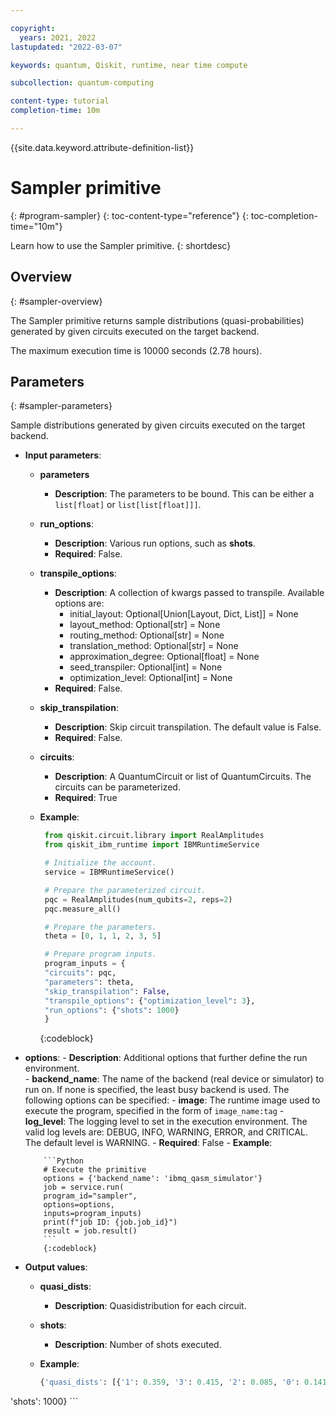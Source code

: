 ```yaml
---

copyright:
  years: 2021, 2022
lastupdated: "2022-03-07"

keywords: quantum, Qiskit, runtime, near time compute

subcollection: quantum-computing

content-type: tutorial
completion-time: 10m

---
```


{{site.data.keyword.attribute-definition-list}}


# Sampler primitive
{: #program-sampler}
{: toc-content-type="reference"}
{: toc-completion-time="10m"}

Learn how to use the Sampler primitive.
{: shortdesc}

## Overview
{: #sampler-overview}

The Sampler primitive returns sample distributions (quasi-probabilities) generated by given circuits executed on the target backend.  

The maximum execution time is 10000 seconds (2.78 hours).

## Parameters
{: #sampler-parameters}

Sample distributions generated by given circuits executed on the target backend.
- **Input parameters**:
    - **parameters**
        - **Description**: The parameters to be bound. This can be either a `list[float]` or `list[list[float]]]`.
    - **run_options**:
        - **Description**: Various run options, such as **shots**.
        - **Required**: False.
    - **transpile_options**:
        - **Description**: A collection of kwargs passed to transpile.  Available options are:
            - initial_layout: Optional[Union[Layout, Dict, List]] = None
            - layout_method: Optional[str] = None
            - routing_method: Optional[str] = None
            - translation_method: Optional[str] = None
            - approximation_degree: Optional[float] = None
            - seed_transpiler: Optional[int] = None
            - optimization_level: Optional[int] = None
        - **Required**: False.   
    - **skip_transpilation**:
        - **Description**: Skip circuit transpilation. The default value is False.
        - **Required**: False.   
    - **circuits**:
        - **Description**: A QuantumCircuit or list of QuantumCircuits. The circuits can be parameterized.
        - **Required**: True
    - **Example**:

         ```Python
          from qiskit.circuit.library import RealAmplitudes
          from qiskit_ibm_runtime import IBMRuntimeService

          # Initialize the account.
          service = IBMRuntimeService()

          # Prepare the parameterized circuit.
          pqc = RealAmplitudes(num_qubits=2, reps=2)
          pqc.measure_all()

          # Prepare the parameters.
          theta = [0, 1, 1, 2, 3, 5]

          # Prepare program inputs.
          program_inputs = {
          "circuits": pqc,
          "parameters": theta,
          "skip_transpilation": False,
          "transpile_options": {"optimization_level": 3},
          "run_options": {"shots": 1000}
          }
         ```
         {:codeblock}

- **options**:
       - **Description**: Additional options that further define the run environment.  
          - **backend_name**: The name of the backend (real device or simulator) to run on. If none is specified, the least busy backend is used.  The following options can be specified:
          - **image**: The runtime image used to execute the program, specified in the form of `image_name:tag`
          - **log_level**: The logging level to set in the execution environment. The valid log levels are: DEBUG, INFO, WARNING, ERROR, and CRITICAL. The default level is WARNING.
       - **Required**: False
       - **Example**:

          ```Python
          # Execute the primitive
          options = {'backend_name': 'ibmq_qasm_simulator'}
          job = service.run(
          program_id="sampler",
          options=options,
          inputs=program_inputs)
          print(f"job ID: {job.job_id}")
          result = job.result()
          ```
          {:codeblock}

- **Output values**:
   - **quasi_dists**:
      - **Description**: Quasidistribution for each circuit.
   - **shots**:
      - **Description**: Number of shots executed.
   - **Example**:

      ```python
      {'quasi_dists': [{'1': 0.359, '3': 0.415, '2': 0.085, '0': 0.141}],
 'shots': 1000}
      ```
